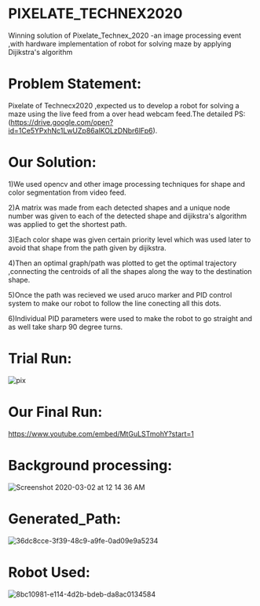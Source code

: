 # PIXELATE_TECHNEX2020
Winning solution of Pixelate_Technex_2020 -an image processing event ,with hardware implementation of robot for solving maze by applying Dijikstra's algorithm

# Problem Statement:
Pixelate of Technecx2020 ,expected us to develop a robot for solving a maze using the live feed from a over head webcam feed.The detailed PS:(https://drive.google.com/open?id=1Ce5YPxhNc1LwUZp86alKOLzDNbr6lFp6).

# Our Solution:
1)We used opencv and other image processing techniques for shape and color segmentation from video feed.

2)A matrix was made from each detected shapes and a unique node number was given to each of the detected shape and dijikstra's algorithm was applied to get the shortest path.

3)Each color shape was given certain priority level which was used later to avoid that shape from the path given by dijikstra.

4)Then an optimal graph/path was plotted to get the optimal trajectory ,connecting the centroids of all the shapes along the way to the destination shape.

5)Once the path was recieved we used aruco marker and PID control system to make our robot to follow the line conecting all this dots.

6)Individual PID parameters were used to make the robot to go straight and as well take sharp 90 degree turns.
# Trial Run:
![pix](https://user-images.githubusercontent.com/43948945/75632104-e5a82e00-5c1e-11ea-8231-8b5b6d8e6c4c.gif)
# Our Final Run:
https://www.youtube.com/embed/MtGuLSTmohY?start=1
# Background processing:
![Screenshot 2020-03-02 at 12 14 36 AM](https://user-images.githubusercontent.com/43948945/75631726-4cc3e380-5c1b-11ea-8dab-1d024f97ede9.png)
# Generated_Path:
![36dc8cce-3f39-48c9-a9fe-0ad09e9a5234](https://user-images.githubusercontent.com/43948945/75631751-80067280-5c1b-11ea-9b30-7adec9798d40.jpg)
# Robot Used:
![8bc10981-e114-4d2b-bdeb-da8ac0134584](https://user-images.githubusercontent.com/43948945/75630637-9c51e180-5c12-11ea-9d2e-3fe17faf9937.jpg)

